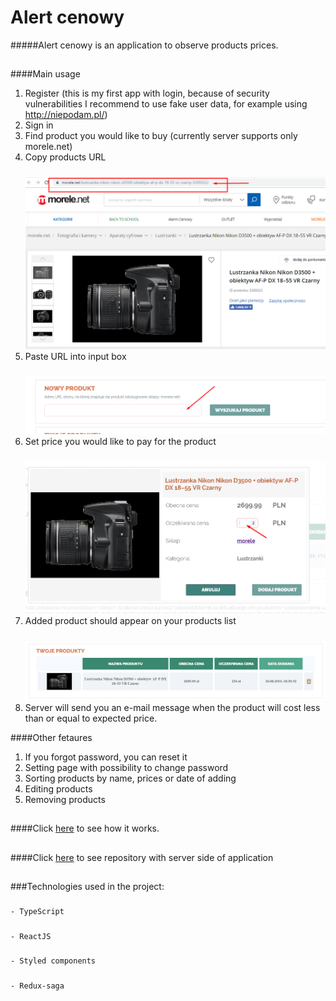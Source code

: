 # Alert cenowy

#####Alert cenowy is an application to observe products prices.

##
####Main usage
   1. Register (this is my first app with login, because of security vulnerabilities I recommend to use fake user data, for example using http://niepodam.pl/)
   2. Sign in
   3. Find product you would like to buy (currently server supports only morele.net)
   4. Copy products URL
      #####
      ![paste url](readmePictures/Screenshot_4.png)
   5. Paste URL into input box
      #####
      ![paste url](readmePictures/Screenshot_1.png)
   6. Set price you would like to pay for the product
      #####
      ![paste url](readmePictures/Screenshot_2.png)
   6. Added product should appear on your products list
      #####
      ![paste url](readmePictures/Screenshot_3.png)
   7. Server will send you an e-mail message when the product will cost less than or equal to expected price.

####Other fetaures
   1. If you forgot password, you can reset it
   2. Setting page with possibility to change password
   3. Sorting products by name, prices or date of adding
   4. Editing products 
   5. Removing products 
##
####Click [here](http://alertcenowy.azurewebsites.net/) to see how it works.
##
####Click [here](https://github.com/lukaszgaj/price-observer-backend/tree/monitorProducts) to see repository with server side of application
##
###Technologies used in the project:
#####
    - TypeScript
#####
    - ReactJS
#####
    - Styled components
#####     
    - Redux-saga
